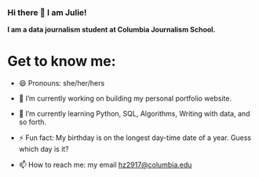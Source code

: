 ### Hi there 👋 I am Julie!

**I am a data journalism student at Columbia Journalism School.**

# Get to know me:
- 😄 Pronouns: she/her/hers

- 🔭 I’m currently working on building my personal portfolio website.

- 🌱 I’m currently learning Python, SQL, Algorithms, Writing with data, and so forth.

- ⚡ Fun fact: My birthday is on the longest day-time date of a year. Guess which day is it?

- 📫 How to reach me: my email [hz2917@columbia.edu](mailto:hz2917@columbia.edu)

